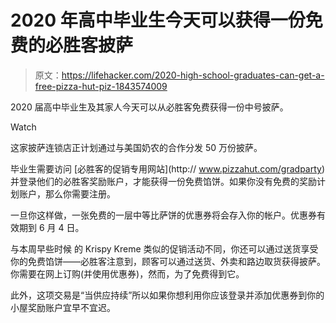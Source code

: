 # 2020 年高中毕业生今天可以获得一份免费的必胜客披萨

> 原文：<https://lifehacker.com/2020-high-school-graduates-can-get-a-free-pizza-hut-piz-1843574009>

2020 届高中毕业生及其家人今天可以从必胜客免费获得一份中号披萨。

Watch

这家披萨连锁店正计划通过与美国奶农的合作分发 50 万份披萨。

毕业生需要访问 [必胜客的促销专用网站](http:// www.pizzahut.com/gradparty) 并登录他们的必胜客奖励账户，才能获得一份免费馅饼。如果你没有免费的奖励计划账户，那么你需要注册。

一旦你这样做，一张免费的一层中等比萨饼的优惠券将会存入你的帐户。优惠券有效期到 6 月 4 日。

与本周早些时候 的 Krispy Kreme 类似的促销活动不同，你还可以通过送货享受你的免费馅饼——必胜客注意到，顾客可以通过送货、外卖和路边取货获得披萨。你需要在网上订购(并使用优惠券)，然而，为了免费得到它。

此外，这项交易是“当供应持续”所以如果你想利用你应该登录并添加优惠券到你的小屋奖励账户宜早不宜迟。
